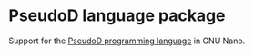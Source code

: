 # PseudoD language package #

Support for the [PseudoD programming language](https://github.com/alinarezrangel/PseudoD)
in GNU Nano.

